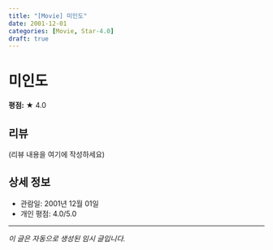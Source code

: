 ```yaml
---
title: "[Movie] 미인도"
date: 2001-12-01
categories: [Movie, Star-4.0]
draft: true
---
```


# 미인도

**평점:** ★ 4.0

## 리뷰

(리뷰 내용을 여기에 작성하세요)

## 상세 정보

- 관람일: 2001년 12월 01일
- 개인 평점: 4.0/5.0

---

*이 글은 자동으로 생성된 임시 글입니다.*
